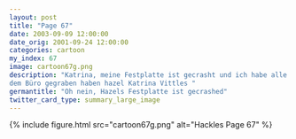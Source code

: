```yaml
---
layout: post
title: "Page 67"
date: 2003-09-09 12:00:00
date_orig: 2001-09-24 12:00:00
categories: cartoon
my_index: 67
image: cartoon67g.png
description: "Katrina, meine Festplatte ist gecrasht und ich habe alle meine Daten verloren Keine Sorge Hazel. Die Pinguine machen jede Nacht Backups von unseren Platten Du kannst sie bitten deine Daten wiederherzustellen aber sie haben einen Preis Ich hab mich schon gefragt, warum sie diesen Teich hinter 
dem Büro gegraben haben hazel Katrina Vittles "
germantitle: "Oh nein, Hazels Festplatte ist gecrashed"
twitter_card_type: summary_large_image
---
```


{% include figure.html src="cartoon67g.png" alt="Hackles Page 67"  %}
